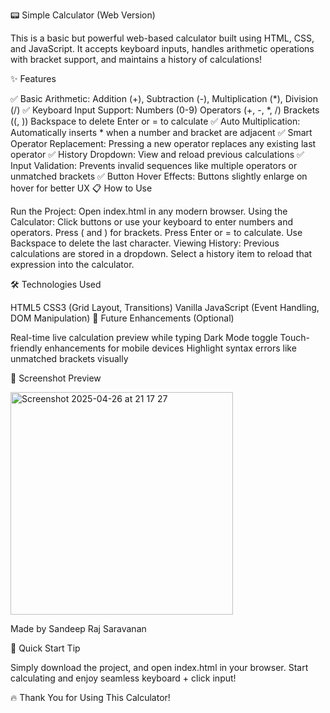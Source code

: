 📟 Simple Calculator (Web Version)

This is a basic but powerful web-based calculator built using HTML, CSS, and JavaScript.
It accepts keyboard inputs, handles arithmetic operations with bracket support, and maintains a history of calculations!

✨ Features

✅ Basic Arithmetic: Addition (+), Subtraction (-), Multiplication (*), Division (/)
✅ Keyboard Input Support:
Numbers (0-9)
Operators (+, -, *, /)
Brackets ((, ))
Backspace to delete
Enter or = to calculate
✅ Auto Multiplication:
Automatically inserts * when a number and bracket are adjacent
✅ Smart Operator Replacement:
Pressing a new operator replaces any existing last operator
✅ History Dropdown:
View and reload previous calculations
✅ Input Validation:
Prevents invalid sequences like multiple operators or unmatched brackets
✅ Button Hover Effects:
Buttons slightly enlarge on hover for better UX
📋 How to Use

Run the Project:
Open index.html in any modern browser.
Using the Calculator:
Click buttons or use your keyboard to enter numbers and operators.
Press ( and ) for brackets.
Press Enter or = to calculate.
Use Backspace to delete the last character.
Viewing History:
Previous calculations are stored in a dropdown.
Select a history item to reload that expression into the calculator.

🛠 Technologies Used

HTML5
CSS3 (Grid Layout, Transitions)
Vanilla JavaScript (Event Handling, DOM Manipulation)
🎯 Future Enhancements (Optional)

Real-time live calculation preview while typing
Dark Mode toggle
Touch-friendly enhancements for mobile devices
Highlight syntax errors like unmatched brackets visually

📸 Screenshot Preview

<img width="356" alt="Screenshot 2025-04-26 at 21 17 27" src="https://github.com/user-attachments/assets/dbb23366-3af4-45f0-8bca-ede75a29c126" />


Made by Sandeep Raj Saravanan

📌 Quick Start Tip

Simply download the project, and open index.html in your browser.
Start calculating and enjoy seamless keyboard + click input!

🔥 Thank You for Using This Calculator!
